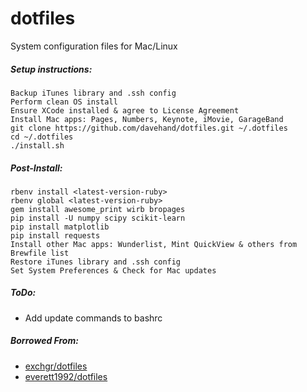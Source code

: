 # dotfiles
System configuration files for Mac/Linux

##### Setup instructions:
    Backup iTunes library and .ssh config
    Perform clean OS install
    Ensure XCode installed & agree to License Agreement
    Install Mac apps: Pages, Numbers, Keynote, iMovie, GarageBand
    git clone https://github.com/davehand/dotfiles.git ~/.dotfiles
    cd ~/.dotfiles
    ./install.sh

##### Post-Install:
    rbenv install <latest-version-ruby>
    rbenv global <latest-version-ruby>
    gem install awesome_print wirb bropages
    pip install -U numpy scipy scikit-learn
    pip install matplotlib
    pip install requests
    Install other Mac apps: Wunderlist, Mint QuickView & others from Brewfile list
    Restore iTunes library and .ssh config
    Set System Preferences & Check for Mac updates

##### ToDo:
* Add update commands to bashrc

##### Borrowed From:
* [exchgr/dotfiles](https://github.com/exchgr/dotfiles)
* [everett1992/dotfiles](https://github.com/everett1992/dotfiles)
